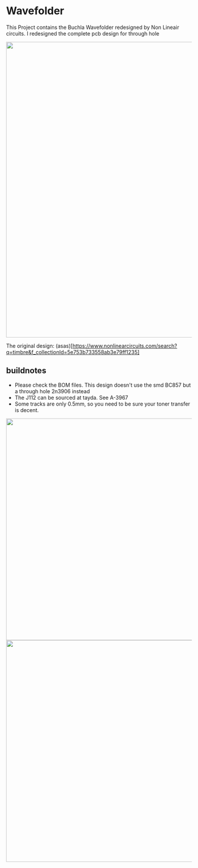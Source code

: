 # Wavefolder

This Project contains the Buchla Wavefolder redesigned by Non Lineair circuits. I redesigned the complete pcb design for through hole

<img src="https://raw.githubusercontent.com/PierreIsCoding/sdiy/main/Wavefolder/images/20211202_220416.jpg" height="800" />

The original design:
(asas)[https://www.nonlinearcircuits.com/search?q=timbre&f_collectionId=5e753b733558ab3e79ff1235]

## buildnotes
* Please check the BOM files. This design doesn't use the smd BC857 but a through hole 2n3906 instead
* The J112 can be sourced at tayda. See A-3967
* Some tracks are only 0.5mm, so you need to be sure your toner transfer is decent.

<img src="https://raw.githubusercontent.com/PierreIsCoding/sdiy/main/Wavefolder/images/20211202_220630.jpg" height="600" /> <img src="https://raw.githubusercontent.com/PierreIsCoding/sdiy/main/Wavefolder/images/20211202_220437.jpg" height="600" />



